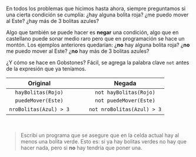 En todos los problemas que hicimos hasta ahora, siempre preguntamos si una cierta condición se cumplía: ¿hay alguna bolita roja? ¿me puedo mover al Este? ¿hay más de 3 bolitas azules?

Algo que también se puede hacer es **negar** una condición, algo que en castellano puede sonar medio raro pero que en programación se hace un montón. Los ejemplos anteriores quedarían: ¿**no** hay alguna bolita roja? ¿**no** me puedo mover al Este? ¿**no** hay más de 3 bolitas azules?

¿Y cómo se hace en Gobstones? Fácil, se agrega la palabra clave `not` antes de la expresión que ya teníamos.

|Original|   |Negada|
|:------:|:-:|:----:|
|`hayBolitas(Rojo)`|<i class="fa fa-arrow-right"></i>|`not hayBolitas(Rojo)`|
|`puedeMover(Este)`|<i class="fa fa-arrow-right"></i>|`not puedeMover(Este)`|
|`nroBolitas(Azul) > 3`|&nbsp;&nbsp; <i class="fa fa-arrow-right"></i> &nbsp;&nbsp;|`not nroBolitas(Azul) > 3`|

&nbsp;

> Escribí un programa que se asegure que en la celda actual hay al menos una bolita verde. Esto es: si ya hay bolitas verdes no hay que hacer nada, pero si **no** hay tendría que poner una.
